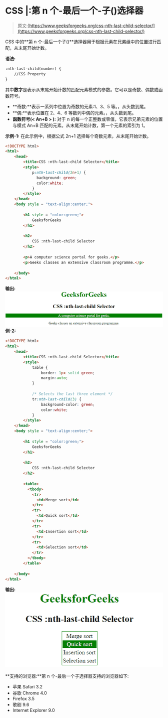 # CSS |:第 n 个-最后一个-子()选择器

> 原文:[https://www.geeksforgeeks.org/css-nth-last-child-selector/](https://www.geeksforgeeks.org/css-nth-last-child-selector/)

CSS 中的**第 n 个-最后一个子()**选择器用于根据元素在兄弟组中的位置进行匹配，从末尾开始计数。

**语法:**

```html
:nth-last-child(number) {
    //CSS Property
}
```

其中**数字**是表示从末尾开始计数的匹配元素模式的参数。它可以是奇数、偶数或函数符号。

*   **奇数:**表示一系列中位置为奇数的元素:1、3、5 等。，从头数到尾。
*   **偶:**表示位置在 2、4、6 等数列中偶的元素。，从头数到尾。
*   **函数符号(< An+B > ):** 对于 n 的每一个正整数或零值，它表示兄弟元素的位置与模式 An+B 匹配的元素。从末尾开始计数，第一个元素的索引为 1。

**示例-1:** 在此示例中，根据公式 2n+1 选择每个奇数元素，从末尾开始计数。

```html
<!DOCTYPE html>
<html>
    <head>
        <title>CSS :nth-last-child Selector</title>
        <style> 
            p:nth-last-child(2n+1) {
              background: green;
              color:white;
            } 
        </style>
    </head>
    <body style = "text-align:center;">

        <h1 style = "color:green;">
            GeeksforGeeks
        </h1>

        <h2>
            CSS :nth-last-child Selector
        </h2>

        <p>A computer science portal for geeks.</p>
        <p>Geeks classes an extensive classroom programme.</p>

    </body>
</html>
```

**输出:**
![nlastchild](img/5d961d730b5c31ed3266bd46b65a36f1.png)
**例-2:**

```html
<!DOCTYPE html>
<html>
    <head>
        <title>CSS :nth-last-child Selector</title>
        <style> 
            table {
                border: 1px solid green;
                margin:auto;
            }

            /* Selects the last three element */
            tr:nth-last-child(3) {
                background-color: green;
                color:white;
            } 
        </style>
    </head>
    <body style = "text-align:center;">

        <h1 style = "color:green;">
            GeeksforGeeks
        </h1>

        <h2>
            CSS :nth-last-child Selector
        </h2>

        <table>
          <tbody>
            <tr>
              <td>Merge sort</td>
            </tr>
            <tr>
              <td>Quick sort</td>
            </tr>
            <tr>
              <td>Insertion sort</td>
            </tr>
            <tr>
              <td>Selection sort</td>
            </tr>
          </tbody>
        </table>

    </body>
</html>
```

**输出:**
![nlastchild](img/43e6c4533253c958b1648cddc264e4c4.png)

**支持的浏览器:**第 n 个-最后一个子选择器支持的浏览器如下:

*   苹果 Safari 3.2
*   谷歌 Chrome 4.0
*   Firefox 3.5
*   歌剧 9.6
*   Internet Explorer 9.0
